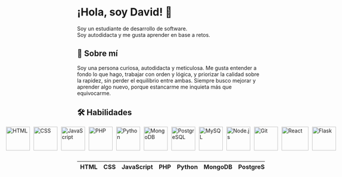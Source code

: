 # ¡Hola, soy David! 👋
Soy un estudiante de desarrollo de software.  
Soy autodidacta y me gusta aprender en base a retos.

## 🚀 Sobre mí
Soy una persona curiosa, autodidacta y meticulosa. Me gusta entender a fondo lo que hago, trabajar con orden y lógica, y priorizar la calidad sobre la rapidez, sin perder el equilibrio entre ambas. Siempre busco mejorar y aprender algo nuevo, porque estancarme me inquieta más que equivocarme.

## 🛠 Habilidades
<p style="display: flex; justify-content: center; gap: 10px;">
  <img src="https://drive.google.com/uc?id=1pttg_y6oaesZD_KEJ0q8YSEXD9NSnUw4" alt="HTML" width="64" height="64">
  <img src="https://drive.google.com/uc?id=1CVtmBi3ocQflJ-NdvMLVX14spjV-2Evm" alt="CSS" width="64" height="64">
  <img src="https://drive.google.com/uc?id=12YzBaGHyBmQcR1tll7HFE2B-I6suiazY" alt="JavaScript" width="64" height="64">
  <img src="https://drive.google.com/uc?id=1fsPYLtDdonvzTHs6f92HC4v0NvuzFwK5" alt="PHP" width="64" height="64">
  <img src="https://drive.google.com/uc?id=18igPo8GOnlsvfC_JQUdbysgk_RLALPB5" alt="Python" width="64" height="64">
  <img src="https://drive.google.com/uc?id=1SUFwqVitDCKQwQImzdkHASqLM3wVj-vr" alt="MongoDB" width="64" height="64">
  <img src="https://drive.google.com/uc?id=1-n7Qhp0JgYb9zKTp4sZaB2Lx2dspuh7y" alt="PostgreSQL" width="64" height="64">
  <img src="https://drive.google.com/uc?id=1imrPmLs--5COHr8P0LDvNz_kSyJuhrpu" alt="MySQL" width="64" height="64">
  <img src="https://drive.google.com/uc?id=1GTUeHZMpnQAZYarPr1ohbCeEDb62CKD0" alt="Node.js" width="64" height="64">
  <img src="https://drive.google.com/uc?id=1j4i27ObbM_wN0rOIh2ctJML6lxBQLAlw" alt="Git" width="64" height="64">
  <img src="https://drive.google.com/uc?id=1umCx1sJqWAT4Lw_vnGeoNj-72N2eBZqo" alt="React" width="72" height="64">
  <img src="https://drive.google.com/uc?id=1P07HUQlCLP7Fs2gwBPKAWooIHJvB98UA" alt="Flask" width="64" height="64">
</p>

##
| HTML      | CSS | JavaScript            | PHP      | Python    | MongoDB    | PostgreSQL | MySQL    | Node.js | Git     | React | Flask |
|-----------|------------|----------------|----------|-----------|------------|------------|----------|---------|---------|-------|-------|



<!---
davidleonstr/davidleonstr is a ✨ special ✨ repository because its `README.md` (this file) appears on your GitHub profile.
You can click the Preview link to take a look at your changes.
--->
